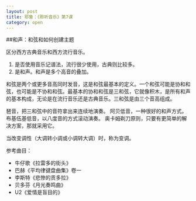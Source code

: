 ```yaml
---
layout: post
title: 耶鲁：《聆听音乐》第7课
category: open
---
```

##和声：和弦和如何创建主题
 
区分西方古典音乐和西方流行音乐。

1.  是否使用音乐记谱法，流行很少使用，古典则比较多。
2.  是和声。和声是多个高音的叠加。

和弦是两个或更多音高同时发音，这是和弦最基本的定义。一个和弦可能是协和和弦，也可能是不协和和弦。最基本的协和和弦是三和弦，它就像积木，是所有和声的基本构成，无论是在流行音乐还是古典音乐。三和弦是由三个音高组成。

琶音，把三和弦中的音符拿出来连续地演奏。
阿贝低音，一种很好的和声方式。
布基伍基低音，以八度音的方式滚动演奏。
奥卡姆剃刀原则，只要有更简单的解决方案，那就采用它。

当改变调性（大调转小调或小调转大调）时，称为变调。

 
参考曲目：

*  牛仔歌《拉雷多的街头》
*  巴赫《平均律键盘曲集》卷一
*  李斯特《悲惨的贡多拉》
*  贝多芬《月光奏鸣曲》
*  U2《爱情是盲目的》
